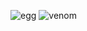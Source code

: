 ![egg](https://capsule-render.vercel.app/api?type=egg&color=black&height=210)
![venom](https://capsule-render.vercel.app/api?type=venom&height=200&text=Expect%20the%20unexpected!&fontSize=70&color=0:6E1D0C,100&textColor=white)
